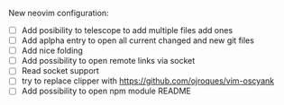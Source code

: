 New neovim configuration:

- [ ] Add posibility to telescope to add multiple files add ones
- [ ] Add aplpha entry to open all current changed and new git files
- [ ] Add nice folding
- [ ] Add possibility to open remote links via socket
- [ ] Read socket support
- [ ] try to replace clipper with https://github.com/ojroques/vim-oscyank
- [ ] Add possibility to open npm module README
